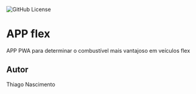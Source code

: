 ![GitHub License](https://img.shields.io/github/license/Thiago1347/flexv2)


# APP flex
APP PWA para determinar o combustível mais vantajoso em veículos flex
## Autor
Thiago Nascimento

